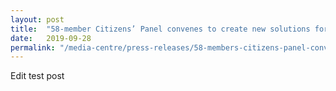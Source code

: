 ```yaml
---
layout: post
title:  "58-member Citizens’ Panel convenes to create new solutions for work-life harmony"
date:   2019-09-28
permalink: "/media-centre/press-releases/58-members-citizens-panel-convenes-to-create-new-solutions-for-work-life-harmony"
---
```


Edit test post
